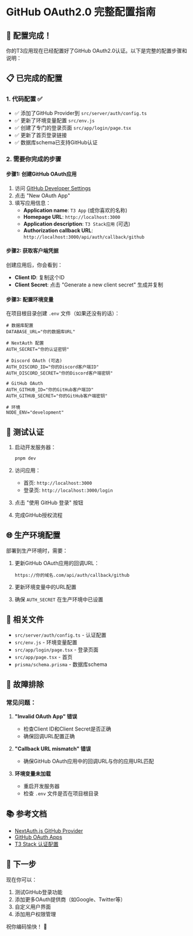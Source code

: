 # GitHub OAuth2.0 完整配置指南

## 🎉 配置完成！

你的T3应用现在已经配置好了GitHub OAuth2.0认证。以下是完整的配置步骤和说明：

## 📋 已完成的配置

### 1. 代码配置 ✅
- ✅ 添加了GitHub Provider到 `src/server/auth/config.ts`
- ✅ 更新了环境变量配置 `src/env.js`
- ✅ 创建了专门的登录页面 `src/app/login/page.tsx`
- ✅ 更新了首页登录链接
- ✅ 数据库schema已支持GitHub认证

### 2. 需要你完成的步骤

#### 步骤1: 创建GitHub OAuth应用
1. 访问 [GitHub Developer Settings](https://github.com/settings/developers)
2. 点击 "New OAuth App"
3. 填写应用信息：
   - **Application name**: `T3 App` (或你喜欢的名称)
   - **Homepage URL**: `http://localhost:3000`
   - **Application description**: `T3 Stack应用` (可选)
   - **Authorization callback URL**: `http://localhost:3000/api/auth/callback/github`

#### 步骤2: 获取客户端凭据
创建应用后，你会看到：
- **Client ID**: 复制这个ID
- **Client Secret**: 点击 "Generate a new client secret" 生成并复制

#### 步骤3: 配置环境变量
在项目根目录创建 `.env` 文件（如果还没有的话）：

```env
# 数据库配置
DATABASE_URL="你的数据库URL"

# NextAuth 配置
AUTH_SECRET="你的认证密钥"

# Discord OAuth (可选)
AUTH_DISCORD_ID="你的Discord客户端ID"
AUTH_DISCORD_SECRET="你的Discord客户端密钥"

# GitHub OAuth
AUTH_GITHUB_ID="你的GitHub客户端ID"
AUTH_GITHUB_SECRET="你的GitHub客户端密钥"

# 环境
NODE_ENV="development"
```

## 🚀 测试认证

1. 启动开发服务器：
   ```bash
   pnpm dev
   ```

2. 访问应用：
   - 首页: `http://localhost:3000`
   - 登录页: `http://localhost:3000/login`

3. 点击 "使用 GitHub 登录" 按钮

4. 完成GitHub授权流程

## 🌐 生产环境配置

部署到生产环境时，需要：

1. 更新GitHub OAuth应用的回调URL：
   ```
   https://你的域名.com/api/auth/callback/github
   ```

2. 更新环境变量中的URL配置

3. 确保 `AUTH_SECRET` 在生产环境中已设置

## 📁 相关文件

- `src/server/auth/config.ts` - 认证配置
- `src/env.js` - 环境变量配置
- `src/app/login/page.tsx` - 登录页面
- `src/app/page.tsx` - 首页
- `prisma/schema.prisma` - 数据库schema

## 🔧 故障排除

### 常见问题：

1. **"Invalid OAuth App" 错误**
   - 检查Client ID和Client Secret是否正确
   - 确保回调URL配置正确

2. **"Callback URL mismatch" 错误**
   - 确保GitHub OAuth应用中的回调URL与你的应用URL匹配

3. **环境变量未加载**
   - 重启开发服务器
   - 检查 `.env` 文件是否在项目根目录

## 📚 参考文档

- [NextAuth.js GitHub Provider](https://next-auth.js.org/providers/github)
- [GitHub OAuth Apps](https://docs.github.com/en/apps/oauth-apps)
- [T3 Stack 认证配置](https://create.t3.gg/en/usage/first-steps)

## 🎯 下一步

现在你可以：
1. 测试GitHub登录功能
2. 添加更多OAuth提供商（如Google、Twitter等）
3. 自定义用户界面
4. 添加用户权限管理

祝你编码愉快！ 🚀 